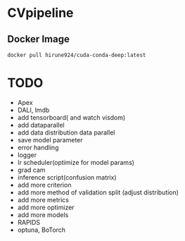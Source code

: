 # CVpipeline

## Docker Image
```
docker pull hirune924/cuda-conda-deep:latest
```
# TODO
* Apex
* DALI, lmdb
* add tensorboard( and watch visdom)
* add dataparallel
* add data distribution data parallel
* save model parameter
* error handling
* logger
* lr scheduler(optimize for model params)
* grad cam
* inference script(confusion matrix)
* add more criterion
* add more method of validation split (adjust distribution)
* add more metrics
* add more optimizer
* add more models
* RAPIDS
* optuna, BoTorch

